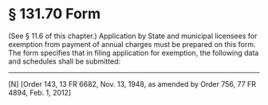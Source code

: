 # § 131.70   Form 


(See § 11.6 of this chapter.) Application by State and municipal licensees for exemption from payment of annual charges must be prepared on this form. The form specifies that in filing application for exemption, the following data and schedules shall be submitted: 



---

[N] [Order 143, 13 FR 6682, Nov. 13, 1948, as amended by Order 756, 77 FR 4894, Feb. 1, 2012]




